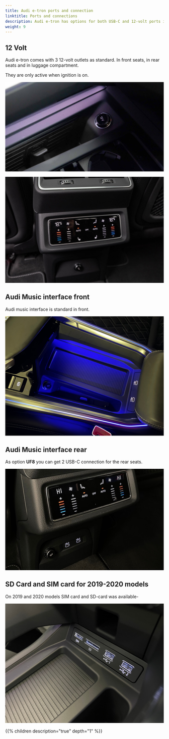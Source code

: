 ```yaml
---
title: Audi e-tron ports and connection
linktitle: Ports and connections
description: Audi e-tron has options for both USB-C and 12-volt ports in the car.
weight: 9
---
```



## 12 Volt

Audi e-tron comes with 3 12-volt outlets as standard. In front seats, in rear seats and in luggage compartment.

They are only active when ignition is on.

![12 volt in fron](12voltfront.jpg "12-volt outlet front")

![12 volt in fron](12voltrear.jpg "12-volt outlet rear")

## Audi Music interface front

Audi music interface is standard in front. 

![USB-C](frontconnections.jpg "USB-C connections")

## Audi Music interface rear

As option **UF8** you can get 2 USB-C connection for the rear seats.

![USB-C rear](musicinterfacerear.jpg "Music interface rear")

## SD Card and SIM card for 2019-2020 models

On 2019 and 2020 models SIM card and SD-card was available-

![USB-C](ports1.jpg "SD-card and sim on 2019/2020")


{{% children description="true" depth="1" %}}
